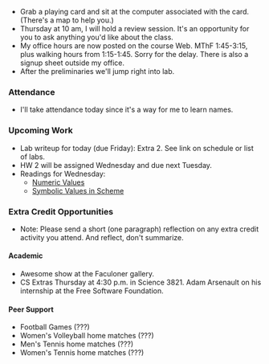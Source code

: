 * Grab a playing card and sit at the computer associated with the card.
  (There's a map to help you.)
* Thursday at 10 am, I will hold a review session.  It's an opportunity
  for you to ask anything you'd like about the class.  
* My office hours are now posted on the course Web.  MThF 1:45-3:15, plus
  walking hours from 1:15-1:45.  Sorry for the delay.  There is also a 
  signup sheet outside my office.
* After the preliminaries we'll jump right into lab.

### Attendance

* I'll take attendance today since it's a way for me to learn names.

### Upcoming Work

* Lab writeup for today (due Friday): Extra 2.  See link on schedule 
  or list of labs.
* HW 2 will be assigned Wednesday and due next Tuesday.
* Readings for Wednesday: 
    * [Numeric Values](../readings/numeric-values-reading.html)
    * [Symbolic Values in Scheme](../readings/symbols-reading.html)

### Extra Credit Opportunities

* Note: Please send a short (one paragraph) reflection on any extra credit
  activity you attend.  And reflect, don't summarize.

#### Academic

* Awesome show at the Faculoner gallery.
* CS Extras Thursday at 4:30 p.m. in Science 3821.  Adam Arsenault on
  his internship at the Free Software Foundation.

#### Peer Support

* Football Games (???)
* Women's Volleyball home matches (???)
* Men's Tennis home matches  (???)
* Women's Tennis home matches (???)
